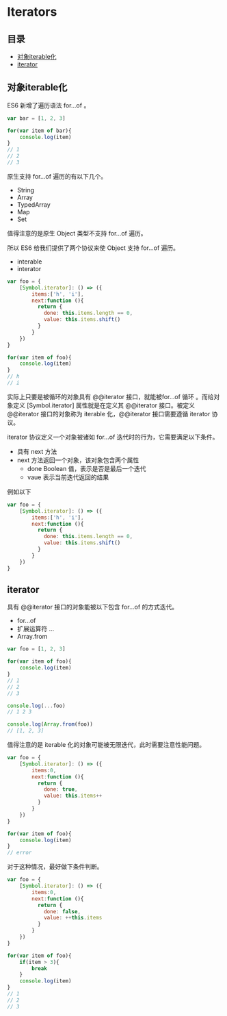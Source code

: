 # Iterators
## 目录
- [对象iterable化](#对象iterable化)
- [iterator](#iterator)
## 对象iterable化
ES6 新增了遍历语法 for...of 。
``` javaScript
var bar = [1, 2, 3]

for(var item of bar){
    console.log(item)
}
// 1
// 2
// 3
```
原生支持 for...of 遍历的有以下几个。
- String
- Array
- TypedArray
- Map
- Set

值得注意的是原生 Object 类型不支持 for...of 遍历。

所以 ES6 给我们提供了两个协议来使 Object 支持 for...of 遍历。
- interable
- interator
``` javaScript
var foo = {
    [Symbol.iterator]: () => ({
        items:['h', 'i'],
        next:function (){
          return {
            done: this.items.length == 0,
            value: this.items.shift()
          }
        } 
    })
}

for(var item of foo){
    console.log(item)
}
// h
// i
```
实际上只要是被循环的对象具有 @@iterator 接口，就能被for...of 循环
。而给对象定义 [Symbol.iterator] 属性就是在定义其 @@iterator 接口。被定义 @@iterator 接口的对象称为 iterable 化，@@iterator 接口需要遵循 iterator 协议。

iterator 协议定义一个对象被诸如 for...of 迭代时的行为，它需要满足以下条件。
- 具有 next 方法
- next 方法返回一个对象，该对象包含两个属性
    - done Boolean 值，表示是否是最后一个迭代
    - vaue 表示当前迭代返回的结果

例如以下
``` javaScript
var foo = {
    [Symbol.iterator]: () => ({
        items:['h', 'i'],
        next:function (){
          return {
            done: this.items.length == 0,
            value: this.items.shift()
          }
        } 
    })
}
```
## iterator
具有 @@iterator 接口的对象能被以下包含 for...of 的方式迭代。
- for...of
- 扩展运算符 ...
- Array.from
``` javaScript
var foo = [1, 2, 3]

for(var item of foo){
    console.log(item)
}
// 1
// 2
// 3

console.log(...foo)
// 1 2 3

console.log(Array.from(foo))
// [1, 2, 3]
```
值得注意的是 iterable 化的对象可能被无限迭代，此时需要注意性能问题。
``` javaScript
var foo = {
    [Symbol.iterator]: () => ({
        items:0,
        next:function (){
          return {
            done: true,
            value: this.items++
          }
        } 
    })
}

for(var item of foo){
    console.log(item)
}
// error
```
对于这种情况，最好做下条件判断。
``` javaScript
var foo = {
    [Symbol.iterator]: () => ({
        items:0,
        next:function (){
          return {
            done: false,
            value: ++this.items
          }
        } 
    })
}

for(var item of foo){
    if(item > 3){
        break
    }
    console.log(item)
}
// 1
// 2
// 3
```